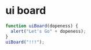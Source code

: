 # ui board
```js
function uiBoard(dopeness) {
  alert("Let's Go" + dopeness);
}
uiBoard("!!!");
```
